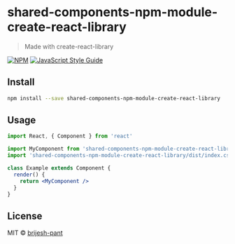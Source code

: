 # shared-components-npm-module-create-react-library

> Made with create-react-library

[![NPM](https://img.shields.io/npm/v/shared-components-npm-module-create-react-library.svg)](https://www.npmjs.com/package/shared-components-npm-module-create-react-library) [![JavaScript Style Guide](https://img.shields.io/badge/code_style-standard-brightgreen.svg)](https://standardjs.com)

## Install

```bash
npm install --save shared-components-npm-module-create-react-library
```

## Usage

```jsx
import React, { Component } from 'react'

import MyComponent from 'shared-components-npm-module-create-react-library'
import 'shared-components-npm-module-create-react-library/dist/index.css'

class Example extends Component {
  render() {
    return <MyComponent />
  }
}
```

## License

MIT © [brijesh-pant](https://github.com/brijesh-pant)

